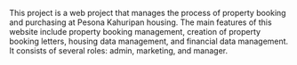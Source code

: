 This project is a web project that manages the process of property booking and purchasing at Pesona Kahuripan housing. The main features of this website include property booking management, creation of property booking letters, housing data management, and financial data management. It consists of several roles: admin, marketing, and manager.
